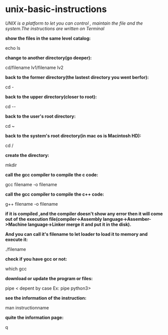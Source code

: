 # unix-basic-instructions

<I>UNIX is a platform to let you can control , maintain the file and the system.The instructions are written on Terminal</I>

<b>show the files in the same level catalog:</b>

echo
ls

<b>change to another directory(go deeper):</b>


cd/filename lv1/filename lv2

<b>back to the former directory(the lastest directory you went berfor):</b>

cd -

<b>back to the upper directory(closer to root):</b>

cd --

<b>back to the user's root directory:</b>

cd ~

<b>back to the system's root directory(in mac os is Macintosh HD):</b>

cd /

<b>create the directory:</b>

mkdir

<b>call the gcc compiler to compile the c code:</b>


gcc filename -o filename


<b>call the gcc compiler to compile the c++ code:</b>


g++ filename -o filename

<b>if it is compiled ,and the compiler doesn't show any error then it will come out of the execution file(compiler->Assembly language->Assember->Machine language->Linker merge it and put it in the disk).</b>

<b>And you can call it's filename to let loader to load it to memory and execute it:</b>

./filename

<b>check if you have gcc or not:</b>

which gcc

<b>download or update the program or files:</b>

pipe  < depent by case Ex: pipe python3>

<b>see the information of the instruction:</b>

man instructionname

<b>quite the information page:</b>

q

